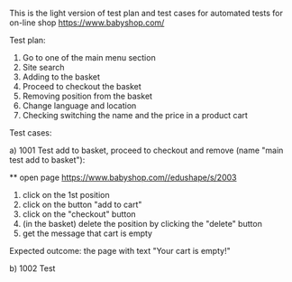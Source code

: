 This is the light version of test plan and test cases for automated tests for on-line shop https://www.babyshop.com/

Test plan:

1. Go to one of the main menu section
2. Site search
3. Adding to the basket
4. Proceed to checkout the basket
5. Removing position from the basket
6. Change language and location
7. Checking switching the name and the price in a product cart

Test cases:

a) 1001 Test add to basket, proceed to checkout and remove (name "main test add to basket"):

 ** open page https://www.babyshop.com//edushape/s/2003
1. click on the 1st position
2. click on the button "add to cart"
3. click on the "checkout" button
4. (in the basket) delete the position by clicking the "delete" button
5. get the message that cart is empty

Expected outcome: the page with text "Your cart is empty!"

b) 1002 Test 